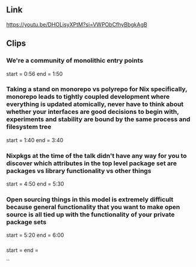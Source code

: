 ## Link
https://youtu.be/DHOLjsyXPtM?si=VWPObCfhyBbgkAgB

## Clips

### We're a community of monolithic entry points
start = 0:56
end = 1:50

### Taking a stand on monorepo vs polyrepo for Nix specifically, monorepo leads to tightly coupled development where everything is updated atomically, never have to think about whether your interfaces are good decisions to begin with, experiments and stability are bound by the same process and filesystem tree
start = 1:40
end = 3:40

### Nixpkgs at the time of the talk didn't have any way for you to discover which attributes in the top level package set are packages vs library functionality vs other things
start = 4:50
end = 5:30

### Open sourcing things in this model is extremely difficult because general functionality that you want to make open source is all tied up with the functionality of your private package sets
start = 5:20
end = 6:00

### 
start = 
end = 

``

